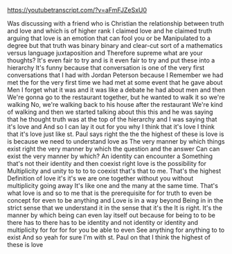 https://youtubetranscript.com/?v=aFmFJZeSxU0

 Was discussing with a friend who is Christian the relationship between truth and love and which is of higher rank I claimed love and he claimed truth arguing that love is an emotion that can fool you or be Manipulated to a degree but that truth was binary binary and clear-cut sort of a mathematics versus language juxtaposition and Therefore supreme what are your thoughts? It's even fair to try and is it even fair to try and put these into a hierarchy It's funny because that conversation is one of the very first conversations that I had with Jordan Peterson because I Remember we had met the for the very first time we had met at some event that he gave about Men I forget what it was and it was like a debate he had about men and then We're gonna go to the restaurant together, but he wanted to walk it so we're walking No, we're walking back to his house after the restaurant We're kind of walking and then we started talking about this this and he was saying that he thought truth was at the top of the hierarchy and I was saying that it's love and And so I can lay it out for you why I think that it's love I think that it's love just like st. Paul says right the the the highest of these is love is is because we need to understand love as The very manner by which things exist right the very manner by which the question and the answer Can can exist the very manner by which? An identity can encounter a Something that's not their identity and then coexist right love is the possibility for Multiplicity and unity to to to to coexist that's that to me. That's the highest Definition of love it's it's we are one together without you without multiplicity going away It's like one and the many at the same time. That's what love is and so to me that is the prerequisite for for truth to even be concept for even to be anything and Love is in a way beyond Being in in the strict sense that we understand it in the sense that it's the It is right. It's the manner by which being can even lay itself out because for being to to be there has to there has to be identity and not identity or identity and multiplicity for for for for you be able to even See anything for anything to to exist And so yeah for sure I'm with st. Paul on that I think the highest of these is love